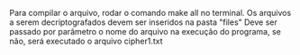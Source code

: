 Para compilar o arquivo, rodar o comando make all no terminal.
Os arquivos a serem decriptografados devem ser inseridos na pasta "files"
Deve ser passado por parâmetro o nome do arquivo na execução do programa, se não, será executado o arquivo cipher1.txt